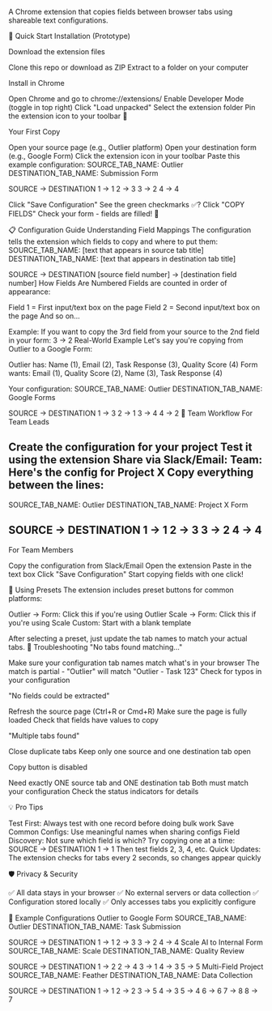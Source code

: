 A Chrome extension that copies fields between browser tabs using shareable text configurations. 
<br>

🚀 Quick Start
Installation (Prototype)

Download the extension files

Clone this repo or download as ZIP
Extract to a folder on your computer


Install in Chrome

Open Chrome and go to chrome://extensions/
Enable Developer Mode (toggle in top right)
Click "Load unpacked"
Select the extension folder
Pin the extension icon to your toolbar 📌



Your First Copy

Open your source page (e.g., Outlier platform)
Open your destination form (e.g., Google Form)
Click the extension icon in your toolbar
Paste this example configuration:
SOURCE_TAB_NAME: Outlier
DESTINATION_TAB_NAME: Submission Form

SOURCE -> DESTINATION
1 -> 1
2 -> 3
3 -> 2
4 -> 4

Click "Save Configuration"
See the green checkmarks ✅? Click "COPY FIELDS"
Check your form - fields are filled! 🎉

📋 Configuration Guide
Understanding Field Mappings
The configuration tells the extension which fields to copy and where to put them:
SOURCE_TAB_NAME: [text that appears in source tab title]
DESTINATION_TAB_NAME: [text that appears in destination tab title]

SOURCE -> DESTINATION
[source field number] -> [destination field number]
How Fields Are Numbered
Fields are counted in order of appearance:

Field 1 = First input/text box on the page
Field 2 = Second input/text box on the page
And so on...

Example: If you want to copy the 3rd field from your source to the 2nd field in your form:
3 -> 2
Real-World Example
Let's say you're copying from Outlier to a Google Form:

Outlier has: Name (1), Email (2), Task Response (3), Quality Score (4)
Form wants: Email (1), Quality Score (2), Name (3), Task Response (4)

Your configuration:
SOURCE_TAB_NAME: Outlier
DESTINATION_TAB_NAME: Google Forms

SOURCE -> DESTINATION
1 -> 3
2 -> 1
3 -> 4
4 -> 2
👥 Team Workflow
For Team Leads

Create the configuration for your project
Test it using the extension
Share via Slack/Email:
Team: Here's the config for Project X
Copy everything between the lines:
-----------
SOURCE_TAB_NAME: Outlier
DESTINATION_TAB_NAME: Project X Form

SOURCE -> DESTINATION
1 -> 1
2 -> 3
3 -> 2
4 -> 4
-----------


For Team Members

Copy the configuration from Slack/Email
Open the extension
Paste in the text box
Click "Save Configuration"
Start copying fields with one click!

🎨 Using Presets
The extension includes preset buttons for common platforms:

Outlier → Form: Click this if you're using Outlier
Scale → Form: Click this if you're using Scale
Custom: Start with a blank template

After selecting a preset, just update the tab names to match your actual tabs.
🔧 Troubleshooting
"No tabs found matching..."

Make sure your configuration tab names match what's in your browser
The match is partial - "Outlier" will match "Outlier - Task 123"
Check for typos in your configuration

"No fields could be extracted"

Refresh the source page (Ctrl+R or Cmd+R)
Make sure the page is fully loaded
Check that fields have values to copy

"Multiple tabs found"

Close duplicate tabs
Keep only one source and one destination tab open

Copy button is disabled

Need exactly ONE source tab and ONE destination tab
Both must match your configuration
Check the status indicators for details

💡 Pro Tips

Test First: Always test with one record before doing bulk work
Save Common Configs: Use meaningful names when sharing configs
Field Discovery: Not sure which field is which? Try copying one at a time:
SOURCE -> DESTINATION
1 -> 1
Then test fields 2, 3, 4, etc.
Quick Updates: The extension checks for tabs every 2 seconds, so changes appear quickly

🛡️ Privacy & Security

✅ All data stays in your browser
✅ No external servers or data collection
✅ Configuration stored locally
✅ Only accesses tabs you explicitly configure

📝 Example Configurations
Outlier to Google Form
SOURCE_TAB_NAME: Outlier
DESTINATION_TAB_NAME: Task Submission

SOURCE -> DESTINATION
1 -> 1
2 -> 3
3 -> 2
4 -> 4
Scale AI to Internal Form
SOURCE_TAB_NAME: Scale
DESTINATION_TAB_NAME: Quality Review

SOURCE -> DESTINATION
1 -> 2
2 -> 4
3 -> 1
4 -> 3
5 -> 5
Multi-Field Project
SOURCE_TAB_NAME: Feather
DESTINATION_TAB_NAME: Data Collection

SOURCE -> DESTINATION
1 -> 1
2 -> 2
3 -> 5
4 -> 3
5 -> 4
6 -> 6
7 -> 8
8 -> 7
